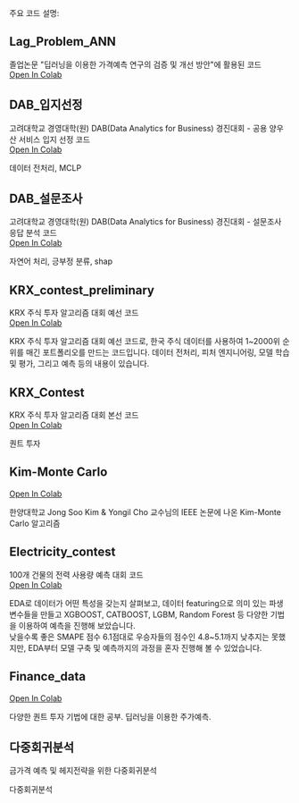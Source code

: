 주요 코드 설명:

## Lag_Problem_ANN
 졸업논문 "딥러닝을 이용한 가격예측 연구의 검증 및 개선 방안"에 활용된 코드<br>
  <a href="https://colab.research.google.com/drive/1LtK79cTCYDlYXpJ3z87-INJOBy1vNnrm?usp=sharing" target="_blank">Open In Colab</a>


## DAB_입지선정
 고려대학교 경영대학(원) DAB(Data Analytics for Business) 경진대회 - 공용 양우산 서비스 입지 선정 코드<br>
  <a href="https://colab.research.google.com/drive/1bVrIFePzMK5k9fqry68nUz0CgOim6OAb?usp=sharing" target="_blank">Open In Colab</a>
<p>데이터 전처리, MCLP</p>

## DAB_설문조사
고려대학교 경영대학(원) DAB(Data Analytics for Business) 경진대회 - 설문조사 응답 분석 코드 <br>
  <a href="https://colab.research.google.com/drive/1RRQctFZu-39I_54ODPByRdBCJRzx0gb3?usp=sharing" target="_blank">Open In Colab</a>
<p>자연어 처리, 긍부정 분류, shap</p>

## KRX_contest_preliminary
 KRX 주식 투자 알고리즘 대회 예선 코드<br>
  <a href="https://colab.research.google.com/drive/1yNudDAxIf4Gx-eXcuvkDipw16gynFCq5?usp=sharing" target="_blank">Open In Colab</a>
<p>KRX 주식 투자 알고리즘 대회 예선 코드로, 한국 주식 데이터를 사용하여 1~2000위 순위를 매긴 포트폴리오를 만드는 코드입니다. 데이터 전처리, 피처 엔지니어링, 모델 학습 및 평가, 그리고 예측 등의 내용이 있습니다. </p>

## KRX_Contest 
 KRX 주식 투자 알고리즘 대회 본선 코드<br>
  <a href="https://colab.research.google.com/drive/1bc2SnW_vzGbg70Yzb1AHfe_wZm6F80Si?usp=sharing" target="_blank">Open In Colab</a>
<p> 퀀트 투자 </p>

## Kim-Monte Carlo 
 <a href="https://colab.research.google.com/drive/1KbifpPGvyYG17oHZxXQ-n8rfZFUWbvWh?usp=sharing" target="_blank">Open In Colab</a>
<p>한양대학교 Jong Soo Kim & Yongil Cho 교수님의 IEEE 논문에 나온 Kim-Monte Carlo 알고리즘 </p>

## Electricity_contest
100개 건물의 전력 사용량 예측 대회 코드 <br> 
<a href="https://colab.research.google.com/drive/1T97mUZf2WwbRg4It7gtBzetqPN-6TqH_?usp=sharing" target="_blank">Open In Colab</a>

<p> EDA로 데이터가 어떤 특성을 갖는지 살펴보고, 데이터 featuring으로 의미 있는 파생 변수들을 만들고 XGBOOST, CATBOOST, LGBM, Random Forest 등 다양한 기법을 이용하여 예측을 진행해 보았습니다.
<br>
 낮을수록 좋은 SMAPE 점수 6.1점대로 우승자들의 점수인 4.8~5.1까지 낮추지는 못했지만, EDA부터 모델 구축 및 예측까지의 과정을 혼자 진행해 볼 수 있었습니다.</p>

## Finance_data
<a href="https://colab.research.google.com/drive/1NdCkzNjmdgL-5AyPmVn3hzIjp8zwPib7?usp=sharing" target="_blank">Open In Colab</a>
<p> 다양한 퀀트 투자 기법에 대한 공부. 딥러닝을 이용한 주가예측.
<br>
</p>

## 다중회귀분석
 금가격 예측 및 헤지전략을 위한 다중회귀분석 
<p>다중회귀분석</p>
